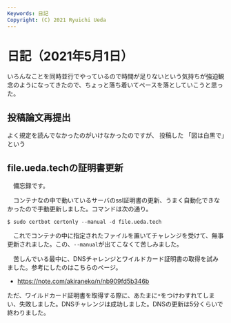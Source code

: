 ```yaml
---
Keywords: 日記
Copyright: (C) 2021 Ryuichi Ueda
---
```


# 日記（2021年5月1日）

いろんなことを同時並行でやっているので時間が足りないという気持ちが強迫観念のようになってきたので、ちょっと落ち着いてペースを落としていこうと思った。

## 投稿論文再提出

よく規定を読んでなかったのがいけなかったのですが、
投稿した
「図は白黒で」という

## file.ueda.techの証明書更新

　備忘録です。

　コンテナなの中で動いているサーバのssl証明書の更新、うまく自動化できなかったので手動更新しました。コマンドは次の通り。

```
$ sudo certbot certonly --manual -d file.ueda.tech
```

　これでコンテナの中に指定されたファイルを置いてチャレンジを受けて、無事更新されました。この、``--manual``が出てこなくて苦しみました。

　苦しんでいる最中に、DNSチャレンジとワイルドカード証明書の取得を試みました。参考にしたのはこちらのページ。

* https://note.com/akiraneko/n/nb909fd5b346b

ただ、ワイルドカード証明書を取得する際に、あたまに`*`をつけわすれてしまい、失敗しました。DNSチャレンジは成功しました。DNSの更新は5分くらいで終わりました。

